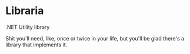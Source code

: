 Libraria
========

.NET Utility library

Shit you'll need, like, once or twice in your life, but you'll be glad there's a library that implements it.
